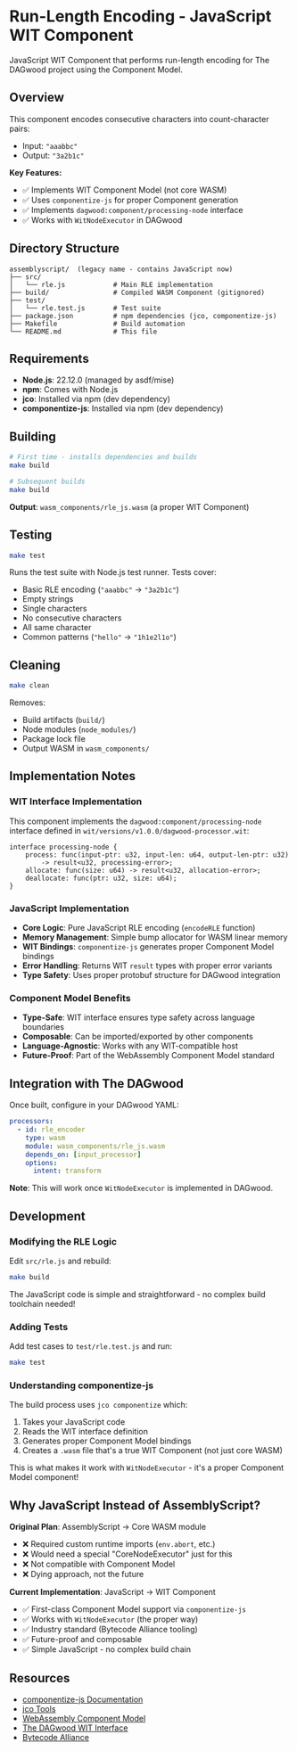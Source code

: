 # Run-Length Encoding - JavaScript WIT Component

JavaScript WIT Component that performs run-length encoding for The DAGwood project using the Component Model.

## Overview

This component encodes consecutive characters into count-character pairs:
- Input: `"aaabbc"`
- Output: `"3a2b1c"`

**Key Features:**
- ✅ Implements WIT Component Model (not core WASM)
- ✅ Uses `componentize-js` for proper Component generation
- ✅ Implements `dagwood:component/processing-node` interface
- ✅ Works with `WitNodeExecutor` in DAGwood

## Directory Structure

```
assemblyscript/  (legacy name - contains JavaScript now)
├── src/
│   └── rle.js            # Main RLE implementation
├── build/                # Compiled WASM Component (gitignored)
├── test/
│   └── rle.test.js       # Test suite
├── package.json          # npm dependencies (jco, componentize-js)
├── Makefile              # Build automation
└── README.md             # This file
```

## Requirements

- **Node.js**: 22.12.0 (managed by asdf/mise)
- **npm**: Comes with Node.js
- **jco**: Installed via npm (dev dependency)
- **componentize-js**: Installed via npm (dev dependency)

## Building

```bash
# First time - installs dependencies and builds
make build

# Subsequent builds
make build
```

**Output**: `wasm_components/rle_js.wasm` (a proper WIT Component)

## Testing

```bash
make test
```

Runs the test suite with Node.js test runner. Tests cover:
- Basic RLE encoding (`"aaabbc"` → `"3a2b1c"`)
- Empty strings
- Single characters
- No consecutive characters
- All same character
- Common patterns (`"hello"` → `"1h1e2l1o"`)

## Cleaning

```bash
make clean
```

Removes:
- Build artifacts (`build/`)
- Node modules (`node_modules/`)
- Package lock file
- Output WASM in `wasm_components/`

## Implementation Notes

### WIT Interface Implementation
This component implements the `dagwood:component/processing-node` interface defined in `wit/versions/v1.0.0/dagwood-processor.wit`:

```wit
interface processing-node {
    process: func(input-ptr: u32, input-len: u64, output-len-ptr: u32) 
        -> result<u32, processing-error>;
    allocate: func(size: u64) -> result<u32, allocation-error>;
    deallocate: func(ptr: u32, size: u64);
}
```

### JavaScript Implementation
- **Core Logic**: Pure JavaScript RLE encoding (`encodeRLE` function)
- **Memory Management**: Simple bump allocator for WASM linear memory
- **WIT Bindings**: `componentize-js` generates proper Component Model bindings
- **Error Handling**: Returns WIT `result` types with proper error variants
- **Type Safety**: Uses proper protobuf structure for DAGwood integration

### Component Model Benefits
- **Type-Safe**: WIT interface ensures type safety across language boundaries
- **Composable**: Can be imported/exported by other components
- **Language-Agnostic**: Works with any WIT-compatible host
- **Future-Proof**: Part of the WebAssembly Component Model standard

## Integration with The DAGwood

Once built, configure in your DAGwood YAML:

```yaml
processors:
  - id: rle_encoder
    type: wasm
    module: wasm_components/rle_js.wasm
    depends_on: [input_processor]
    options:
      intent: transform
```

**Note**: This will work once `WitNodeExecutor` is implemented in DAGwood.

## Development

### Modifying the RLE Logic

Edit `src/rle.js` and rebuild:

```bash
make build
```

The JavaScript code is simple and straightforward - no complex build toolchain needed!

### Adding Tests

Add test cases to `test/rle.test.js` and run:

```bash
make test
```

### Understanding componentize-js

The build process uses `jco componentize` which:
1. Takes your JavaScript code
2. Reads the WIT interface definition
3. Generates proper Component Model bindings
4. Creates a `.wasm` file that's a true WIT Component (not just core WASM)

This is what makes it work with `WitNodeExecutor` - it's a proper Component Model component!

## Why JavaScript Instead of AssemblyScript?

**Original Plan**: AssemblyScript → Core WASM module
- ❌ Required custom runtime imports (`env.abort`, etc.)
- ❌ Would need a special "CoreNodeExecutor" just for this
- ❌ Not compatible with Component Model
- ❌ Dying approach, not the future

**Current Implementation**: JavaScript → WIT Component
- ✅ First-class Component Model support via `componentize-js`
- ✅ Works with `WitNodeExecutor` (the proper way)
- ✅ Industry standard (Bytecode Alliance tooling)
- ✅ Future-proof and composable
- ✅ Simple JavaScript - no complex build chain

## Resources

- [componentize-js Documentation](https://github.com/bytecodealliance/componentize-js)
- [jco Tools](https://github.com/bytecodealliance/jco)
- [WebAssembly Component Model](https://component-model.bytecodealliance.org/)
- [The DAGwood WIT Interface](../../../wit/versions/v1.0.0/dagwood-processor.wit)
- [Bytecode Alliance](https://bytecodealliance.org/)
